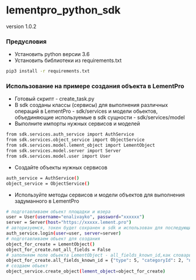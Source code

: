 # lementpro_python_sdk
  version 1.0.2

### Предусловия
* Установить python версии 3.6 
* Установить библиотеки из requirements.txt
```bash
pip3 install -r requirements.txt
```

### Использование на примере создания объекта в LementPro
* Готовый скрипт - create_task.py
* В sdk созданы классы (сервисы) для выполнения различных операций в LementPro - sdk/services и модели обьектов, объединяющие используемые в sdk сущности - sdk/services/model
* Выполните импорты нужных сервисов и моделей
```bash
from sdk.services.auth_service import AuthService
from sdk.services.object_service import ObjectService
from sdk.services.model.lement_object import LementObject
from sdk.services.model.server import Server
from sdk.services.model.user import User
```
* Создайте объекты нужных сервисов
```bash
auth_service = AuthService()
object_service = ObjectService()
```
* Используйте методы сервисов и модели объектов для выполнения задуманного в LementPro
```bash
# подготавливаем обьект площадки и юзера
user = User(username="enalivayko", password="xxxxxx")
server = Server(host="https://xxxxx.lement.pro")
# авторизуемся, токен будет сохранен в sdk и использован для последующих вызовов
auth_service.login(user=user, server=server)
# подготавливаем обьект для создания
object_for_create = LementObject()
object_for_create.not_all_fields = False
# заполняем поле обьекта LementObject - all_fields_known_id,как словарь с идентификатором атрибута создаваемого объекта LementPro и значением, можно использовать поле обьекта LementObject - all_fields, тогда вместо идентификатора можно писать название атрибута создаваемого объекта LementPro
object_for_create.all_fields_known_id = {"type": 5, "categoryId": 2, "name": "Test","startDate":"2019-06-20T21:34:29.929Z","endDate":"2099-06-21T21:00:00.000Z", "task_status": "b0b19d71-7b6e-46ac-a36f-39dd1f1d4bf1"}
# создаем обьект
object_service.create_object(lement_object=object_for_create)
```



